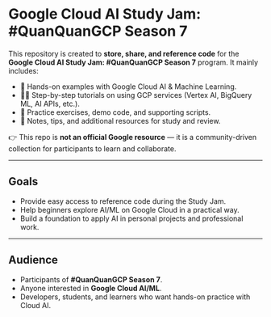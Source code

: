 # Google Cloud AI Study Jam: #QuanQuanGCP Season 7

This repository is created to **store, share, and reference code** for the **Google Cloud AI Study Jam: #QuanQuanGCP Season 7** program.
It mainly includes:

* 🚀 Hands-on examples with Google Cloud AI & Machine Learning.
* 🧑‍💻 Step-by-step tutorials on using GCP services (Vertex AI, BigQuery ML, AI APIs, etc.).
* 📂 Practice exercises, demo code, and supporting scripts.
* 📝 Notes, tips, and additional resources for study and review.

👉 This repo is **not an official Google resource** — it is a community-driven collection for participants to learn and collaborate.

---

## Goals

* Provide easy access to reference code during the Study Jam.
* Help beginners explore AI/ML on Google Cloud in a practical way.
* Build a foundation to apply AI in personal projects and professional work.

---

## Audience

* Participants of **#QuanQuanGCP Season 7**.
* Anyone interested in **Google Cloud AI/ML**.
* Developers, students, and learners who want hands-on practice with Cloud AI.

